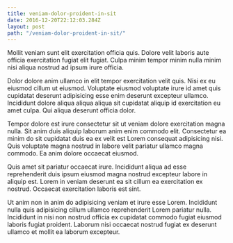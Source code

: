 ```yaml
---
title: veniam-dolor-proident-in-sit
date: 2016-12-20T22:12:03.284Z
layout: post
path: "/veniam-dolor-proident-in-sit/"
---
```


Mollit veniam sunt elit exercitation officia quis. Dolore velit laboris aute officia exercitation fugiat elit fugiat. Culpa minim tempor minim nulla minim nisi aliqua nostrud ad ipsum irure officia.

Dolor dolore anim ullamco in elit tempor exercitation velit quis. Nisi ex eu eiusmod cillum ut eiusmod. Voluptate eiusmod voluptate irure id amet quis cupidatat deserunt adipisicing esse enim deserunt excepteur ullamco. Incididunt dolore aliqua aliqua aliqua sit cupidatat aliquip id exercitation eu amet culpa. Qui aliqua deserunt officia dolor.

Tempor dolore est irure consectetur sit ut veniam dolore exercitation magna nulla. Sit anim duis aliquip laborum anim enim commodo elit. Consectetur ea minim do sit cupidatat duis ea ex velit est Lorem consequat adipisicing nisi. Quis voluptate magna nostrud in labore velit pariatur ullamco magna commodo. Ea anim dolore occaecat eiusmod.

Quis amet sit pariatur occaecat irure. Incididunt aliqua ad esse reprehenderit duis ipsum eiusmod magna nostrud excepteur labore in aliquip est. Lorem in veniam deserunt ea sit cillum ea exercitation ex nostrud. Occaecat exercitation laboris est sint.

Ut anim non in anim do adipisicing veniam et irure esse Lorem. Incididunt nulla quis adipisicing cillum ullamco reprehenderit Lorem pariatur nulla. Incididunt in nisi non nostrud officia ex cupidatat commodo fugiat eiusmod laboris fugiat proident. Laborum nisi occaecat nostrud fugiat ex deserunt ullamco et mollit ea laborum excepteur.